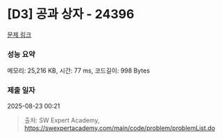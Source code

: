# [D3] 공과 상자 - 24396 

[문제 링크](https://swexpertacademy.com/main/code/problem/problemDetail.do?contestProbId=AZZ_XjxKgVLHBINj) 

### 성능 요약

메모리: 25,216 KB, 시간: 77 ms, 코드길이: 998 Bytes

### 제출 일자

2025-08-23 00:21



> 출처: SW Expert Academy, https://swexpertacademy.com/main/code/problem/problemList.do